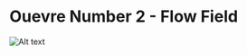 # Ouevre Number 2 - Flow Field



![Alt text]([Run.png](https://github.com/houda1999/Flow_Filed_Algorithm/blob/e0678966c68e8c9608da8100e81adc83c0e817ca/Run%20.png))
